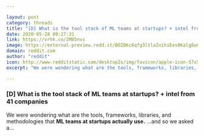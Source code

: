 ```yaml
---

layout: post
category: threads
title: "[D] What is the tool stack of ML teams at startups? + intel from 41 companies"
date: 2020-05-28 09:27:31
link: https://vrhk.co/2M85nvs
image: https://external-preview.redd.it/BOZ8Kc6qfg3ltlaZxihiEes0Kalg8u6Z5bB3Q8d0ad8.jpg?width=1200&height=628.272251309&auto=webp&crop=1200:628.272251309,smart&s=fd97f97d3d74128e006321535b021d0a4ef263ec
domain: reddit.com
author: "reddit"
icon: http://www.redditstatic.com/desktop2x/img/favicon/apple-icon-57x57.png
excerpt: "We were wondering what are the tools, frameworks, libraries, and methodologies that **ML teams at startups actually use.** ...and so we asked a..."

---
```


### [D] What is the tool stack of ML teams at startups? + intel from 41 companies

We were wondering what are the tools, frameworks, libraries, and methodologies that **ML teams at startups actually use.** ...and so we asked a...